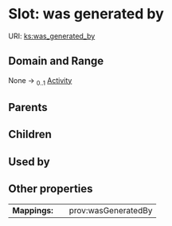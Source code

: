 
# Slot: was generated by




URI: [ks:was_generated_by](https://w3id.org/linkml/tests/kitchen_sink/was_generated_by)


## Domain and Range

None &#8594;  <sub>0..1</sub> [Activity](Activity.md)

## Parents


## Children


## Used by


## Other properties

|  |  |  |
| --- | --- | --- |
| **Mappings:** | | prov:wasGeneratedBy |

